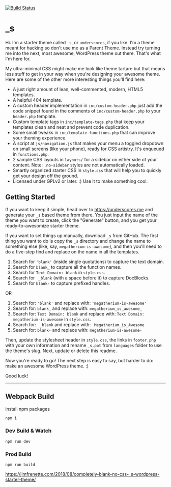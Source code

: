 [![Build Status](https://travis-ci.org/Automattic/_s.svg?branch=master)](https://travis-ci.org/Automattic/_s)

_s
===

Hi. I'm a starter theme called `_s`, or `underscores`, if you like. I'm a theme meant for hacking so don't use me as a Parent Theme. Instead try turning me into the next, most awesome, WordPress theme out there. That's what I'm here for.

My ultra-minimal CSS might make me look like theme tartare but that means less stuff to get in your way when you're designing your awesome theme. Here are some of the other more interesting things you'll find here:

* A just right amount of lean, well-commented, modern, HTML5 templates.
* A helpful 404 template.
* A custom header implementation in `inc/custom-header.php` just add the code snippet found in the comments of `inc/custom-header.php` to your `header.php` template.
* Custom template tags in `inc/template-tags.php` that keep your templates clean and neat and prevent code duplication.
* Some small tweaks in `inc/template-functions.php` that can improve your theming experience.
* A script at `js/navigation.js` that makes your menu a toggled dropdown on small screens (like your phone), ready for CSS artistry. It's enqueued in `functions.php`.
* 2 sample CSS layouts in `layouts/` for a sidebar on either side of your content.
Note: `.no-sidebar` styles are not automatically loaded.
* Smartly organized starter CSS in `style.css` that will help you to quickly get your design off the ground.
* Licensed under GPLv2 or later. :) Use it to make something cool.

Getting Started
---------------

If you want to keep it simple, head over to https://underscores.me and generate your `_s` based theme from there. You just input the name of the theme you want to create, click the "Generate" button, and you get your ready-to-awesomize starter theme.

If you want to set things up manually, download `_s` from GitHub. The first thing you want to do is copy the `_s` directory and change the name to something else (like, say, `megatherium-is-awesome`), and then you'll need to do a five-step find and replace on the name in all the templates.

1. Search for `'blank'` (inside single quotations) to capture the text domain.
2. Search for `blank_` to capture all the function names.
3. Search for `Text Domain: blank` in `style.css`.
4. Search for <code>&nbsp;_blank</code> (with a space before it) to capture DocBlocks.
5. Search for `blank-` to capture prefixed handles.

OR

1. Search for: `'blank'` and replace with: `'megatherium-is-awesome'`
2. Search for: `blank_` and replace with: `megatherium_is_awesome_`
3. Search for: `Text Domain: blank` and replace with: `Text Domain: megatherium-is-awesome` in `style.css`.
4. Search for: <code>&nbsp;_blank</code> and replace with: <code>&nbsp;Megatherium_is_Awesome</code>
5. Search for: `blank-` and replace with: `megatherium-is-awesome-`

Then, update the stylesheet header in `style.css`, the links in `footer.php` with your own information and rename `_s.pot` from `languages` folder to use the theme's slug. Next, update or delete this readme.

Now you're ready to go! The next step is easy to say, but harder to do: make an awesome WordPress theme. :)

Good luck!

---

## Webpack Build

install npm packages
```
npm i
```

### Dev Build & Watch
```
npm run dev
```

### Prod Build
```
npm run build
```

https://jimfrenette.com/2018/08/completely-blank-no-css-_s-wordpress-starter-theme/
